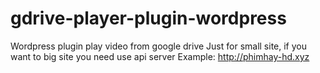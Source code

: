 # gdrive-player-plugin-wordpress
Wordpress plugin play video from google drive
Just for small site, if you want to big site you need use api server
Example: http://phimhay-hd.xyz
